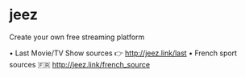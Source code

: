 # jeez
Create your own free streaming platform

• Last Movie/TV Show sources 👉 http://jeez.link/last
• French sport sources 🇫🇷 http://jeez.link/french_source
